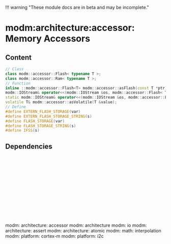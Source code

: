 !!! warning "These module docs are in beta and may be incomplete."

# modm:architecture:accessor: Memory Accessors



## Content

```cpp
// Class
class modm::accessor::Flash< typename T >;
class modm::accessor::Ram< typename T >;
// Function
inline ::modm::accessor::Flash<T> modm::accessor::asFlash(const T *ptr);
modm::IOStream& operator<<(modm::IOStream &os, modm::accessor::Flash< T > ptr);
static modm::IOStream& operator<<(modm::IOStream &os, modm::accessor::Flash< char > ptr);
volatile T& modm::accessor::asVolatile(T &value);
// Define
#define EXTERN_FLASH_STORAGE(var)
#define EXTERN_FLASH_STORAGE_STRING(s)
#define FLASH_STORAGE(var)
#define FLASH_STORAGE_STRING(s)
#define IFSS(s)
```
## Dependencies

<?xml version="1.0" encoding="UTF-8" standalone="no"?>
<!DOCTYPE svg PUBLIC "-//W3C//DTD SVG 1.1//EN"
 "http://www.w3.org/Graphics/SVG/1.1/DTD/svg11.dtd">
<!-- Generated by graphviz version 2.40.1 (0)
 -->
<!-- Title: modm:architecture:accessor Pages: 1 -->
<svg width="576pt" height="224pt"
 viewBox="0.00 0.00 575.50 224.00" xmlns="http://www.w3.org/2000/svg" xmlns:xlink="http://www.w3.org/1999/xlink">
<g id="graph0" class="graph" transform="scale(1 1) rotate(0) translate(4 220)">
<title>modm:architecture:accessor</title>
<polygon fill="#ffffff" stroke="transparent" points="-4,4 -4,-220 571.5,-220 571.5,4 -4,4"/>
<!-- modm_architecture_accessor -->
<g id="node1" class="node">
<title>modm_architecture_accessor</title>
<polygon fill="#d3d3d3" stroke="#000000" stroke-width="2" points="366,-142 256,-142 256,-89 366,-89 366,-142"/>
<text text-anchor="middle" x="311" y="-126.8" font-family="Times,serif" font-size="14.00" fill="#000000">modm:</text>
<text text-anchor="middle" x="311" y="-111.8" font-family="Times,serif" font-size="14.00" fill="#000000">architecture:</text>
<text text-anchor="middle" x="311" y="-96.8" font-family="Times,serif" font-size="14.00" fill="#000000">accessor</text>
</g>
<!-- modm_architecture -->
<g id="node2" class="node">
<title>modm_architecture</title>
<g id="a_node2"><a xlink:href="../modm-architecture" xlink:title="modm:&#10;architecture">
<polygon fill="#d3d3d3" stroke="#000000" points="260,-216 154,-216 154,-178 260,-178 260,-216"/>
<text text-anchor="middle" x="207" y="-200.8" font-family="Times,serif" font-size="14.00" fill="#000000">modm:</text>
<text text-anchor="middle" x="207" y="-185.8" font-family="Times,serif" font-size="14.00" fill="#000000">architecture</text>
</a>
</g>
</g>
<!-- modm_architecture_accessor&#45;&gt;modm_architecture -->
<g id="edge1" class="edge">
<title>modm_architecture_accessor&#45;&gt;modm_architecture</title>
<path fill="none" stroke="#000000" d="M276.9465,-142.1861C264.9134,-151.6159 251.4189,-162.1909 239.5166,-171.5183"/>
<polygon fill="#000000" stroke="#000000" points="237.2805,-168.8238 231.5683,-177.7469 241.5983,-174.3336 237.2805,-168.8238"/>
</g>
<!-- modm_io -->
<g id="node3" class="node">
<title>modm_io</title>
<g id="a_node3"><a xlink:href="../modm-io" xlink:title="modm:&#10;io">
<polygon fill="#d3d3d3" stroke="#000000" points="343.5,-216 278.5,-216 278.5,-178 343.5,-178 343.5,-216"/>
<text text-anchor="middle" x="311" y="-200.8" font-family="Times,serif" font-size="14.00" fill="#000000">modm:</text>
<text text-anchor="middle" x="311" y="-185.8" font-family="Times,serif" font-size="14.00" fill="#000000">io</text>
</a>
</g>
</g>
<!-- modm_architecture_accessor&#45;&gt;modm_io -->
<g id="edge2" class="edge">
<title>modm_architecture_accessor&#45;&gt;modm_io</title>
<path fill="none" stroke="#000000" d="M304.6208,-142.1861C304.1738,-150.3465 304.131,-159.3646 304.4922,-167.6895"/>
<polygon fill="#000000" stroke="#000000" points="301.0053,-168.0032 305.1658,-177.7469 307.9896,-167.5353 301.0053,-168.0032"/>
</g>
<!-- modm_io&#45;&gt;modm_architecture_accessor -->
<g id="edge5" class="edge">
<title>modm_io&#45;&gt;modm_architecture_accessor</title>
<path fill="none" stroke="#000000" d="M316.8342,-177.7469C317.5522,-170.1179 317.848,-161.0805 317.7216,-152.291"/>
<polygon fill="#000000" stroke="#000000" points="321.2159,-152.0619 317.3792,-142.1861 314.22,-152.299 321.2159,-152.0619"/>
</g>
<!-- modm_architecture_assert -->
<g id="node4" class="node">
<title>modm_architecture_assert</title>
<g id="a_node4"><a xlink:href="../modm-architecture-assert" xlink:title="modm:&#10;architecture:&#10;assert">
<polygon fill="#d3d3d3" stroke="#000000" points="110,-53 0,-53 0,0 110,0 110,-53"/>
<text text-anchor="middle" x="55" y="-37.8" font-family="Times,serif" font-size="14.00" fill="#000000">modm:</text>
<text text-anchor="middle" x="55" y="-22.8" font-family="Times,serif" font-size="14.00" fill="#000000">architecture:</text>
<text text-anchor="middle" x="55" y="-7.8" font-family="Times,serif" font-size="14.00" fill="#000000">assert</text>
</a>
</g>
</g>
<!-- modm_architecture_assert&#45;&gt;modm_architecture_accessor -->
<g id="edge3" class="edge">
<title>modm_architecture_assert&#45;&gt;modm_architecture_accessor</title>
<path fill="none" stroke="#000000" d="M110.0505,-49.6133C113.0691,-50.7809 116.0667,-51.9172 119,-53 160.9614,-68.4903 208.792,-84.0659 246.2166,-95.7935"/>
<polygon fill="#000000" stroke="#000000" points="245.4,-99.2051 255.9886,-98.8425 247.485,-92.5228 245.4,-99.2051"/>
</g>
<!-- modm_architecture_atomic -->
<g id="node5" class="node">
<title>modm_architecture_atomic</title>
<g id="a_node5"><a xlink:href="../modm-architecture-atomic" xlink:title="modm:&#10;architecture:&#10;atomic">
<polygon fill="#d3d3d3" stroke="#000000" points="238,-53 128,-53 128,0 238,0 238,-53"/>
<text text-anchor="middle" x="183" y="-37.8" font-family="Times,serif" font-size="14.00" fill="#000000">modm:</text>
<text text-anchor="middle" x="183" y="-22.8" font-family="Times,serif" font-size="14.00" fill="#000000">architecture:</text>
<text text-anchor="middle" x="183" y="-7.8" font-family="Times,serif" font-size="14.00" fill="#000000">atomic</text>
</a>
</g>
</g>
<!-- modm_architecture_atomic&#45;&gt;modm_architecture_accessor -->
<g id="edge4" class="edge">
<title>modm_architecture_atomic&#45;&gt;modm_architecture_accessor</title>
<path fill="none" stroke="#000000" d="M221.4042,-53.2029C234.8203,-62.5313 250.0331,-73.1089 264.0651,-82.8656"/>
<polygon fill="#000000" stroke="#000000" points="262.4144,-85.9807 272.6229,-88.8159 266.4106,-80.2335 262.4144,-85.9807"/>
</g>
<!-- modm_math_interpolation -->
<g id="node6" class="node">
<title>modm_math_interpolation</title>
<g id="a_node6"><a xlink:href="../modm-math-interpolation" xlink:title="modm:&#10;math:&#10;interpolation">
<polygon fill="#d3d3d3" stroke="#000000" points="365.5,-53 256.5,-53 256.5,0 365.5,0 365.5,-53"/>
<text text-anchor="middle" x="311" y="-37.8" font-family="Times,serif" font-size="14.00" fill="#000000">modm:</text>
<text text-anchor="middle" x="311" y="-22.8" font-family="Times,serif" font-size="14.00" fill="#000000">math:</text>
<text text-anchor="middle" x="311" y="-7.8" font-family="Times,serif" font-size="14.00" fill="#000000">interpolation</text>
</a>
</g>
</g>
<!-- modm_math_interpolation&#45;&gt;modm_architecture_accessor -->
<g id="edge6" class="edge">
<title>modm_math_interpolation&#45;&gt;modm_architecture_accessor</title>
<path fill="none" stroke="#000000" d="M311,-53.2029C311,-61.2113 311,-70.1403 311,-78.6802"/>
<polygon fill="#000000" stroke="#000000" points="307.5001,-78.8159 311,-88.8159 314.5001,-78.8159 307.5001,-78.8159"/>
</g>
<!-- modm_platform_cortex_m -->
<g id="node7" class="node">
<title>modm_platform_cortex_m</title>
<g id="a_node7"><a xlink:href="../modm-platform-cortex-m" xlink:title="modm:&#10;platform:&#10;cortex&#45;m">
<polygon fill="#d3d3d3" stroke="#000000" points="466.5,-53 383.5,-53 383.5,0 466.5,0 466.5,-53"/>
<text text-anchor="middle" x="425" y="-37.8" font-family="Times,serif" font-size="14.00" fill="#000000">modm:</text>
<text text-anchor="middle" x="425" y="-22.8" font-family="Times,serif" font-size="14.00" fill="#000000">platform:</text>
<text text-anchor="middle" x="425" y="-7.8" font-family="Times,serif" font-size="14.00" fill="#000000">cortex&#45;m</text>
</a>
</g>
</g>
<!-- modm_platform_cortex_m&#45;&gt;modm_architecture_accessor -->
<g id="edge7" class="edge">
<title>modm_platform_cortex_m&#45;&gt;modm_architecture_accessor</title>
<path fill="none" stroke="#000000" d="M390.7962,-53.2029C378.9602,-62.4433 365.5541,-72.9095 353.1553,-82.5893"/>
<polygon fill="#000000" stroke="#000000" points="350.9082,-79.9033 345.1796,-88.8159 355.2158,-85.4209 350.9082,-79.9033"/>
</g>
<!-- modm_platform_i2c -->
<g id="node8" class="node">
<title>modm_platform_i2c</title>
<g id="a_node8"><a xlink:href="../modm-platform-i2c" xlink:title="modm:&#10;platform:&#10;i2c">
<polygon fill="#d3d3d3" stroke="#000000" points="567.5,-53 484.5,-53 484.5,0 567.5,0 567.5,-53"/>
<text text-anchor="middle" x="526" y="-37.8" font-family="Times,serif" font-size="14.00" fill="#000000">modm:</text>
<text text-anchor="middle" x="526" y="-22.8" font-family="Times,serif" font-size="14.00" fill="#000000">platform:</text>
<text text-anchor="middle" x="526" y="-7.8" font-family="Times,serif" font-size="14.00" fill="#000000">i2c</text>
</a>
</g>
</g>
<!-- modm_platform_i2c&#45;&gt;modm_architecture_accessor -->
<g id="edge8" class="edge">
<title>modm_platform_i2c&#45;&gt;modm_architecture_accessor</title>
<path fill="none" stroke="#000000" d="M484.4528,-49.02C481.6111,-50.4054 478.775,-51.745 476,-53 443.6375,-67.6359 406.7415,-81.8355 376.0579,-92.9914"/>
<polygon fill="#000000" stroke="#000000" points="374.5456,-89.8162 366.3276,-96.5032 376.922,-96.4005 374.5456,-89.8162"/>
</g>
</g>
</svg>

